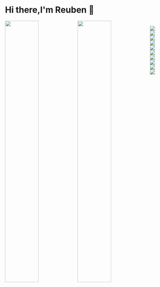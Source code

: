 # Hi there,I'm Reuben 👋

<img align="left" width="47%" src="https://github-readme-stats.vercel.app/api?username=reubenAcheldive&show_icons=true&theme=radical" />
<img  align="left" width="47%" src="https://github-readme-stats.vercel.app/api/top-langs/?username=reubenAcheldive&layout=compact" />
<br/>
<img  align="left"  src="https://img.shields.io/badge/angular-%23DD0031.svg?style=for-the-badge&logo=angular&logoColor=white" />
<img  align="left"  src="https://img.shields.io/badge/express.js-%23404d59.svg?style=for-the-badge&logo=express&logoColor=%2361DAFB" />
<img  align="left"  src="https://img.shields.io/badge/jquery-%230769AD.svg?style=for-the-badge&logo=jquery&logoColor=white" />
<br/>
<img  align="left"  src="https://img.shields.io/badge/nestjs-%23E0234E.svg?style=for-the-badge&logo=nestjs&logoColor=white" />
<img  align="left"  src="https://img.shields.io/badge/node.js-6DA55F?style=for-the-badge&logo=node.js&logoColor=white" />
<img  align="left"  src="https://img.shields.io/badge/react-%2320232a.svg?style=for-the-badge&logo=react&logoColor=%2361DAFB" />
<br/>
<img  align="left"  src="https://img.shields.io/badge/redux-%23593d88.svg?style=for-the-badge&logo=redux&logoColor=white" />
<br/>
<img  align="left"  src="https://img.shields.io/badge/rxjs-%23B7178C.svg?style=for-the-badge&logo=reactivex&logoColor=white" />
<br/>
<img  align="left"  src="https://img.shields.io/badge/SASS-hotpink.svg?style=for-the-badge&logo=SASS&logoColor=white" />
<br/>
<img  align="left"  src="https://img.shields.io/badge/styled--components-DB7093?style=for-the-badge&logo=styled-components&logoColor=white" />





